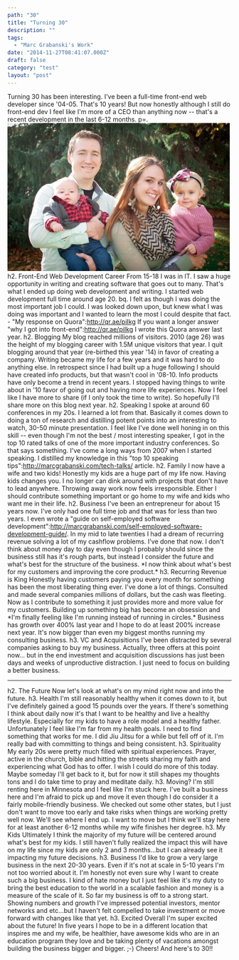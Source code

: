 ```yaml
---
path: "30"
title: "Turning 30"
description: ""
tags: 
  - "Marc Grabanski's Work"
date: "2014-11-27T08:41:07.000Z"
draft: false
category: "test"
layout: "post"
---
```


Turning 30 has been interesting. I've been a full-time front-end web developer since '04-05. That's 10 years! But now honestly although I still do front-end dev I feel like I'm more of a CEO than anything now -- that's a recent development in the last 6-12 months. p=. ![family-photo](448ab52d-7425-4237-9b6e-baa60502fcaa.jpg)  h2. Front-End Web Development Career From 15-18 I was in IT. I saw a huge opportunity in writing and creating software that goes out to many. That's what I ended up doing web development and writing. I started web development full time around age 20. bq. I felt as though I was doing the most important job I could. I was looked down upon, but knew what I was doing was important and I wanted to learn the most I could despite that fact. - "My response on Quora":http://qr.ae/piIkg If you want a longer answer "why I got into front-end":http://qr.ae/piIkg I wrote this Quora answer last year. h2. Blogging My blog reached millions of visitors. 2010 (age 26) was the height of my blogging career with 1.5M unique visitors that year. I quit blogging around that year (re-birthed this year '14) in favor of creating a company. Writing became my life for a few years and it was hard to do anything else. In retrospect since I had built up a huge following I should have created info products, but that wasn't cool in '08-10. Info products have only become a trend in recent years. I stopped having things to write about in '10 favor of going out and having more life experiences. Now I feel like I have more to share (if I only took the time to write). So hopefully I'll share more on this blog next year. h2. Speaking I spoke at around 60 conferences in my 20s. I learned a lot from that. Basically it comes down to doing a ton of research and distilling potent points into an interesting to watch, 30-50 minute presentation. I feel like I've done well honing in on this skill -- even though I'm not the best / most interesting speaker, I got in the top 10 rated talks of one of the more important industry conferences. So that says something. I've come a long ways from 2007 when I started speaking. I distilled my knowledge in this "top 10 speaking tips":http://marcgrabanski.com/tech-talks/ article. h2. Family I now have a wife and two kids! Honestly my kids are a huge part of my life now. Having kids changes you. I no longer can dink around with projects that don't have to lead anywhere. Throwing away work now feels irresponsible. Either I should contribute something important or go home to my wife and kids who want me in their life. h2. Business I've been an entrepreneur for about 15 years now. I've only had one full time job and that was for less than two years. I even wrote a "guide on self-employed software development":http://marcgrabanski.com/self-employed-software-development-guide/. In my mid to late twenties I had a dream of recurring revenue solving a lot of my cashflow problems. I've done that now. I don't think about money day to day even though I probably should since the business still has it's rough parts, but instead I consider the future and what's best for the structure of the business. \*I now think about what's best for my customers and improving the core product.\* h3. Recurring Revenue is King Honestly having customers paying you every month for something has been the most liberating thing ever. I've done a lot of things. Consulted and made several companies millions of dollars, but the cash was fleeting. Now as I contribute to something it just provides more and more value for my customers. Building up something big has become an obsession and \*I'm finally feeling like I'm running instead of running in circles.\* Business has growth over 400% last year and I hope to do at least 200% increase next year. It's now bigger than even my biggest months running my consulting business. h3. VC and Acquisitions I've been distracted by several companies asking to buy my business. Actually, three offers at this point now... but in the end investment and acquisition discussions has just been days and weeks of unproductive distraction. I just need to focus on building a better business.

* * *

h2. The Future Now let's look at what's on my mind right now and into the future. h3. Health I'm still reasonably healthy when it comes down to it, but I've definitely gained a good 15 pounds over the years. If there's something I think about daily now it's that I want to be healthy and live a healthy lifestyle. Especially for my kids to have a role model and a healthy father. Unfortunately I feel like I'm far from my health goals. I need to find something that works for me. I did Jiu Jitsu for a while but fell off of it. I'm really bad with committing to things and being consistent. h3. Spirituality My early 20s were pretty much filled with spiritual experiences. Prayer, active in the church, bible and hitting the streets sharing my faith and experiencing what God has to offer. I wish I could do more of this today. Maybe someday I'll get back to it, but for now it still shapes my thoughts tons and I do take time to pray and meditate daily. h3. Moving? I'm still renting here in Minnesota and I feel like I'm stuck here. I've built a business here and I'm afraid to pick up and move it even though I do consider it a fairly mobile-friendly business. We checked out some other states, but I just don't want to move too early and take risks when things are working pretty well now. We'll see where I end up. I want to move but I think we'll stay here for at least another 6-12 months while my wife finishes her degree. h3. My Kids Ultimately I think the majority of my future will be centered around what's best for my kids. I still haven't fully realized the impact this will have on my life since my kids are only 2 and 3 months...but I can already see it impacting my future decisions. h3. Business I'd like to grow a very large business in the next 20-30 years. Even if it's not at scale in 5-10 years I'm not too worried about it. I'm honestly not even sure why I want to create such a big business. I kind of hate money but I just feel like it's my duty to bring the best education to the world in a scalable fashion and money is a measure of the scale of it. So far my business is off to a strong start. Showing numbers and growth I've impressed potential investors, mentor networks and etc...but I haven't felt compelled to take investment or move forward with changes like that yet. h3. Excited Overall I'm super excited about the future! In five years I hope to be in a different location that inspires me and my wife, be healthier, have awesome kids who are in an education program they love and be taking plenty of vacations amongst building the business bigger and bigger. ;-) Cheers! And here's to 30!!
